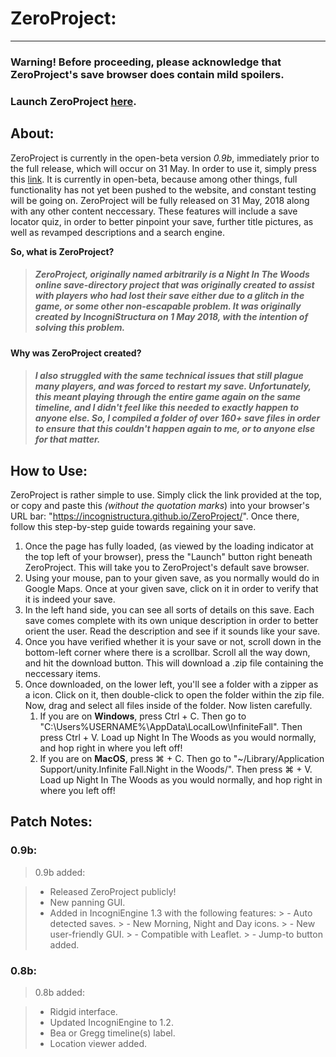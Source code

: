 # ZeroProject:

----------

### Warning! Before proceeding, please acknowledge that ZeroProject's save browser does contain mild spoilers.

### Launch ZeroProject [here](https://incognistructura.github.io/ZeroProject/).

## About:

ZeroProject is currently in the open-beta version _0.9b_, immediately prior to the full release, which will occur on 31 May. In order to use it, simply press this [link](https://incognistructura.github.io/ZeroProject/). It is currently in open-beta, because among other things, full functionality has not yet been pushed to the website, and constant testing will be going on. ZeroProject will be fully released on 31 May, 2018 along with any other content neccessary. These features will include a save locator quiz, in order to better pinpoint your save, further title pictures, as well as revamped descriptions and a search engine.

**So, what is ZeroProject?**

> ##### ZeroProject, originally named arbitrarily is a Night In The Woods online save-directory project that was originally created to assist with players who had lost their save either due to a glitch in the game, or some other non-escapable problem. It was originally created by IncogniStructura on 1 May 2018, with the intention of solving this problem.

**Why was ZeroProject created?**

> ##### I also struggled with the same technical issues that still plague many players, and was forced to restart my save. Unfortunately, this meant playing through the entire game again on the _same_ timeline, and I didn't feel like this needed to exactly happen to anyone else. So, I compiled a folder of over 160+ save files in order to ensure that this couldn't happen again to me, or to anyone else for that matter.

## How to Use:

ZeroProject is rather simple to use. Simply click the link provided at the top, or copy and paste this _(without the quotation marks_) into your browser's URL bar: "https://incognistructura.github.io/ZeroProject/". Once there, follow this step-by-step guide towards regaining your save.
	
1. Once the page has fully loaded, (as viewed by the loading indicator at the top left of your browser), press the "Launch" button right beneath ZeroProject. This will take you to ZeroProject's default save browser.
2. Using your mouse, pan to your given save, as you normally would do in Google Maps. Once at your given save, click on it in order to verify that it is indeed your save.
3. In the left hand side, you can see all sorts of details on this save. Each save comes complete with its own unique description in order to better orient the user. Read the description and see if it sounds like your save.
4. Once you have verified whether it is your save or not, scroll down in the bottom-left corner where there is a scrollbar. Scroll all the way down, and hit the download button. This will download a .zip file containing the neccessary items.
5. Once downloaded, on the lower left, you'll see a folder with a zipper as a icon. Click on it, then double-click to open the folder within the zip file. Now, drag and select all files inside of the folder. Now listen carefully.
	1. If you are on **Windows**, press Ctrl + C. Then go to "C:\Users\%USERNAME%\AppData\LocalLow\InfiniteFall\". Then press Ctrl + V. Load up Night In The Woods as you would normally, and hop right in where you left off!
	2. If you are on **MacOS**, press ⌘ + C. Then go to "~/Library/Application Support/unity.Infinite Fall.Night in the Woods/". Then press ⌘ + V. Load up Night In The Woods as you would normally, and hop right in where you left off!

## Patch Notes:

### 0.9b:
> 0.9b added:

> - Released ZeroProject publicly!
> - New panning GUI.
> - Added in IncogniEngine 1.3 with the following features:
	> - Auto detected saves.
	> - New Morning, Night and Day icons.
	> - New user-friendly GUI.
	> - Compatible with Leaflet.
	> - Jump-to button added.

### 0.8b:
> 0.8b added:

> - Ridgid interface.
> - Updated IncogniEngine to 1.2.
> - Bea or Gregg timeline(s) label.
> - Location viewer added.